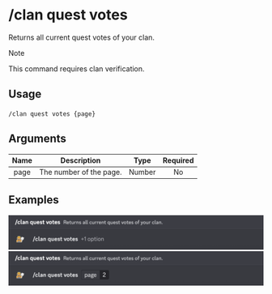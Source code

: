 # /clan quest votes

Returns all current quest votes of your clan.

> [!NOTE]
> This command requires clan verification.

## Usage

```
/clan quest votes {page}
```

## Arguments

| Name | Description             | Type   | Required |
| :--: | :---------------------: | :----: | :------: |
| page | The number of the page. | Number | No       |

## Examples

<img src="../../../_media/examples/clan/quest/votes-0.png" class="rounded-corners">\
<img src="../../../_media/examples/clan/quest/votes-1.png" class="rounded-corners">